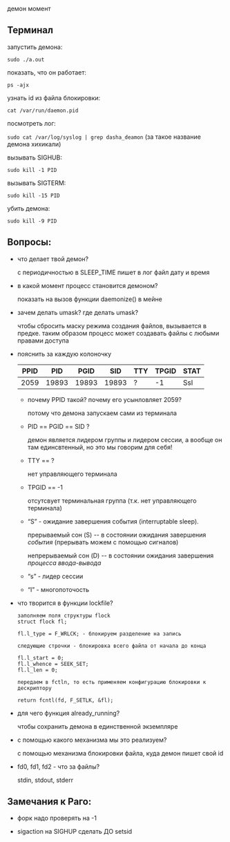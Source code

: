 демон момент

Терминал
--
запустить демона: 

`sudo ./a.out`
 
показать, что он работает:

`ps -ajx`

узнать id из файла блокировки:

`cat /var/run/daemon.pid`

посмотреть лог:

`sudo cat /var/log/syslog | grep dasha_deamon` (за такое название демона хихикали)

вызывать SIGHUB:

`sudo kill -1 PID`

вызывать SIGTERM:

`sudo kill -15 PID` 

убить демона:

`sudo kill -9 PID`


Вопросы:
-- 

- что делает твой демон?

  с периодичностью в SLEEP_TIME пишет в лог файл дату и время

- в какой момент процесс становится демоном?

  показать на вызов функции daemonize() в мейне

- зачем делать umask? где делать umask?

  чтобы сбросить маску режима создания файлов, вызывается в предке. таким образом процесс может создавать файлы с любыми правами доступа

- пояснить за каждую колоночку

  | PPID | PID | PGID | SID | TTY | TPGID | STAT |
  |------|-----|------|-----|------|------|------|
  | 2059 | 19893 | 19893 |   19893 | ? | -1 | Ssl | 

  - почему PPID такой? почему его усынловляет 2059? 

    потому что демона запускаем сами из терминала

  - PID == PGID == SID ?
  
    демон является лидером группы и лидером сессии, а вообще он там единсвтенный, но это мы говорим для себя!

  - TTY == ? 
  
    нет управляющего терминала

  - TPGID == -1 
  
    отсутсвует терминальная группа (т.к. нет управляющего терминала)

  - “S” - ожидание завершения события (interruptable sleep). 
  
    прерываемый сон (S) -- в состоянии ожидания завершения *события* (прерывать можем с помощью сигналов)
  
    непрерываемый сон (D) -- в состоянии ожидания завершения *процесса ввода-вывода*

  - “s” - лидер сессии
  - “l” - многопоточость
  
- что творится в функции lockfile?
   
  ```
  заполняем поля структуры flock
  struct flock fl;
   
  fl.l_type = F_WRLCK; - блокируем разделение на запись
  
  следующие строчки - блокировка всего файла от начала до конца
  
  fl.l_start = 0;
  fl.l_whence = SEEK_SET;
  fl.l_len = 0;
  
  передаем в fctln, то есть применяем конфигурацию блокировки к дескриптору

  return fcntl(fd, F_SETLK, &fl);
  ```
  

- для чего функция already_running?
  
  чтобы сохранить демона в единственной экземпляре

- с помощью какого механизма мы это реализуем?

  с помощью механизма блокировки файла, куда демон пишет свой id
  
  
- fd0, fd1, fd2 - что за файлы? 

  stdin, stdout, stderr


Замечания к Раго:
--

- форк надо проверять на -1

- sigaction на SIGHUP сделать ДО setsid




